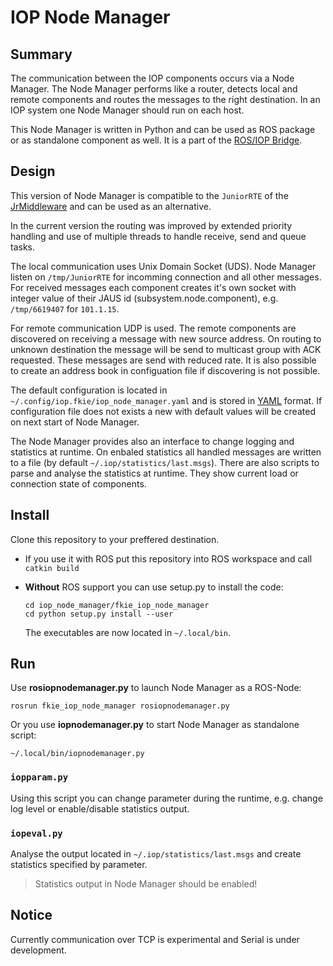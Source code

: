 # IOP Node Manager

## Summary

The communication between the IOP components occurs via a Node Manager. The Node Manager performs like a router, detects local and remote components and routes the messages to the right destination. In an IOP system one Node Manager should run on each host.

This Node Manager is written in Python and can be used as ROS package or as standalone component as well. It is a part of the [ROS/IOP Bridge](ros_iop_bridge).

## Design

This version of Node Manager is compatible to the `JuniorRTE` of the [JrMiddleware](jrmiddleware) and can be used as an alternative.

In the current version the routing was improved by extended priority handling and use of multiple threads to handle receive, send and queue tasks.

The local communication uses Unix Domain Socket (UDS). Node Manager listen on `/tmp/JuniorRTE` for incomming connection and all other messages. For received messages each component creates it's own socket with integer value of their JAUS id (subsystem.node.component), e.g. `/tmp/6619407` for `101.1.15`.

For remote communication UDP is used. The remote components are discovered on receiving a message with new source address. On routing to unknown destination the message will be send to multicast group with ACK requested. These messages are send with reduced rate. It is also possible to create an address book in configuation file if discovering is not possible.

The default configuration is located in `~/.config/iop.fkie/iop_node_manager.yaml` and is stored in [YAML](yaml) format. If configuration file does not exists a new with default values will be created on next start of Node Manager.

The Node Manager provides also an interface to change logging and statistics at runtime. On enbaled statistics all handled messages are written to a file (by default `~/.iop/statistics/last.msgs`). There are also scripts to parse and analyse the statistics at runtime. They show current load or connection state of components.

## Install

Clone this repository to your preffered destination.

- If you use it with ROS put this repository into ROS workspace and call  
`catkin build`

- **Without** ROS support you can use setup.py to install the code:

  ```console
  cd iop_node_manager/fkie_iop_node_manager
  cd python setup.py install --user
  ```

  The executables are now located in `~/.local/bin`.

## Run

Use **rosiopnodemanager.py** to launch Node Manager as a ROS-Node:

```console
rosrun fkie_iop_node_manager rosiopnodemanager.py
```

Or you use **iopnodemanager.py** to start Node Manager as standalone script:

```console
~/.local/bin/iopnodemanager.py
```

### `iopparam.py`

Using this script you can change parameter during the runtime, e.g. change log level or enable/disable statistics output.

### `iopeval.py`

Analyse the output located in `~/.iop/statistics/last.msgs` and create statistics specified by parameter.

> Statistics output in Node Manager should be enabled!

## Notice

Currently communication over TCP is experimental and Serial is under development.

[jrmiddleware]: https://github.com/jaustoolset/jrmiddleware
[yaml]: https://yaml.org
[ros_iop_bridge]: https://github.com/fkie/iop_core
